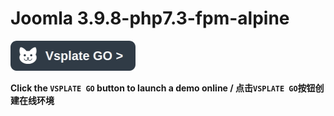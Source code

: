 # Joomla 3.9.8-php7.3-fpm-alpine

<a href="https://www.vsplate.com/?docker-compose=https://github.com/vsplate/dcenvs/joomla/3.9.8-php7.3-fpm-alpine"><img alt="VSPLATE GO" src="https://raw.githubusercontent.com/vsplate/images/master/vsgo_btn.png" width="200px"></a>

**Click the `VSPLATE GO` button to launch a demo online / 点击`VSPLATE GO`按钮创建在线环境**